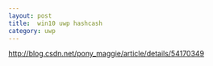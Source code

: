 ```yaml
---
layout: post
title:  win10 uwp hashcash 
category: uwp 
---
```



<!--more-->

<div id="toc"></div>

http://blog.csdn.net/pony_maggie/article/details/54170349
